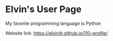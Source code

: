 # Elvin's User Page

My favorite programming language is Python

Website link: https://elvinlit.github.io/110-profile/
